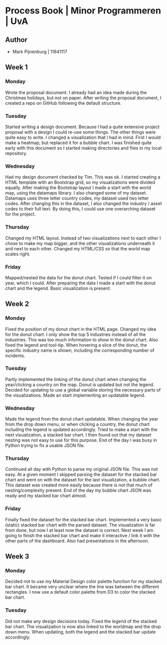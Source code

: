 # Process Book  | Minor Programmeren | UvA
## Author
* Mark Pijnenburg | 11841117

## Week 1
### Monday
Wrote the proposal document. I already had an idea made during the Christmas holidays, but not on paper. After writing the proposal document, I created a repo on GitHub following the default structure.

### Tuesday
Started writing a design document. Because I had a quite extensive project proposal with a design I could re-use some things. The other things were quite easy to write. I changed a visualization that I had in mind. First I would make a heatmap, but replaced it for a bubble chart. I was finished quite early with this document so I started making directories and files in my local repository.

### Wednesday
Had my design document checked by Tim. This was ok. I started creating a HTML template with an  Bootstrap grid, so my visualizations were divided equally. After making the Bootstrap layout I made a start with the world map, using the datamaps library. I also changed some of my dataset. Datamaps uses three letter country codes, my dataset used two letter codes. After changing this in the dataset, I also changed the industry / asset codes to their full text. By doing this, I could use one overarching dataset for the project.

### Thursday
Changed my HTML layout. Instead of two visualizations next to each other I chose to make my map bigger, and the other visualizations underneath it and next to each other. Changed my HTML/CSS so that the world map scales right.

### Friday
Mapped/nested the data for the donut chart. Tested if I could filter it on year, which I could. After preparing the data I made a start with the donut chart and the legend. Basic visualization is present.

## Week 2
### Monday
Fixed the position of my donut chart in the HTML page. Changed my idea for the donut chart. I only show the top 5 industries instead of all the industries. This was too much information to show in the donut chart. Also fixed the legend and tool-tip. When hovering a slice of the donut, the specific industry name is shown, including the corresponding number of incidents.

### Tuesday

Partly implemented the linking of the donut chart when changing the year/clicking a country on the map. Donut is updated but not the legend. Decided for updating to use a global variable storing the necessary parts of the visualizations. Made an start implementing an updatable legend.

### Wednesday
Made the legend from the donut chart updatable. When changing the year from the drop down menu, or when clicking a country, the donut chart including the legend is updated accordingly. Tried to make a start with the next visualization, a stacked bar chart. I then found out that my dataset nesting was not easy to use for this purpose. End of the day I was busy in Python trying to fix a usable JSON file.

### Thursday
Continued all day with Python to parse my original JSON file. This was not easy. At a given moment I skipped parsing the dataset for the stacked bar chart and went on with the dataset for the last visualization, a bubble chart. This dataset was created more easily because there is not that much of nesting/complexity present. End of the day my bubble chart JSON was ready and my stacked bar chart almost.

### Friday
Finally fixed the dataset for the stacked bar chart. Implemented a very basic (static) stacked bar chart with the parsed dataset. The visualization is far from done, but now I at least now the dataset is correct. Next week I am going to finish the stacked bar chart and make it interactive / link it with the other parts of the dashboard. Also had presentations in the afternoon.

## Week 3
### Monday
Decided not to use my Material Design color palette function for my stacked bar chart. It became very unclear where the line was between the different rectangles. I now use a default color palette from D3 to color the stacked bar chart.

### Tuesday
Did not make any design decisions today. Fixed the legend of the stacked bar chart. The visualization is now also linked to the worldmap and the drop down menu. When updating, both the legend and the stacked bar update accordingly.
